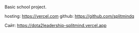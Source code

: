 Basic school project.

hosting: https://vercel.com
github:  https://github.com/splitmindq


 Сайт: https://dota2leadership-splitmind.vercel.app
